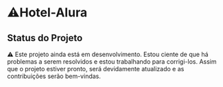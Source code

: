 # ⚠️Hotel-Alura

## Status do Projeto

⚠️ Este projeto ainda está em desenvolvimento. Estou ciente de que há problemas a serem resolvidos e estou trabalhando para corrigi-los. Assim que o projeto estiver pronto, será devidamente atualizado e as contribuições serão bem-vindas.
